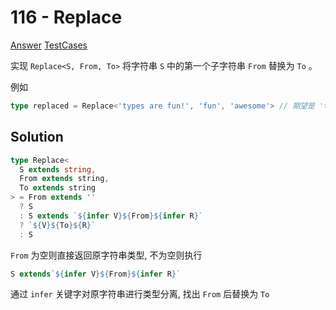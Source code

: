 # 116 - Replace

[Answer](https://github.com/lybenson/ts-checker/blob/master/src/116-medium-replace/template.ts) [TestCases](https://github.com/lybenson/ts-checker/blob/master/src/116-medium-replace/test-cases.ts)

实现 `Replace<S, From, To>` 将字符串 `S` 中的第一个子字符串 `From` 替换为 `To` 。

例如

```ts
type replaced = Replace<'types are fun!', 'fun', 'awesome'> // 期望是 'types are awesome!'
```

## Solution

```ts
type Replace<
  S extends string,
  From extends string,
  To extends string
> = From extends ''
  ? S
  : S extends `${infer V}${From}${infer R}`
  ? `${V}${To}${R}`
  : S
```

`From` 为空则直接返回原字符串类型, 不为空则执行

```ts
S extends`${infer V}${From}${infer R}`
```

通过 `infer` 关键字对原字符串进行类型分离, 找出 `From` 后替换为 `To`
